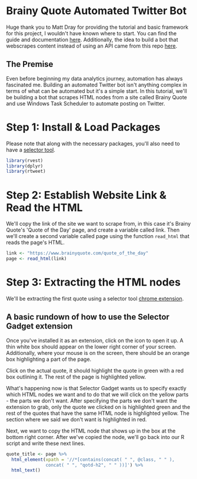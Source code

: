 # Brainy Quote Automated Twitter Bot

Huge thank you to Matt Dray for providing the tutorial and basic framework for this project, I wouldn't have known where to start. You can find the guide and documentation [here](https://github.com/matt-dray/londonmapbot). Additionally, the idea to build a bot that webscrapes content instead of using an API came from this repo [here](https://github.com/TimTeaFan/rstatspkgbot). 

## The Premise 
Even before beginning my data analytics journey, automation has always fascinated me. Building an automated Twitter bot isn't anything complex in terms of what can be automated but it's a simple start. In this tutorial, we'll be building a bot that scrapes HTML nodes from a site called Brainy Quote and use Windows Task Scheduler to automate posting on Twitter.  

# Step 1: Install & Load Packages
Please note that along with the necessary packages, you'll also need to have a [selector tool](https://chrome.google.com/webstore/detail/selectorgadget/mhjhnkcfbdhnjickkkdbjoemdmbfginb?hl=en).
``` r
library(rvest)
library(dplyr)
library(rtweet)
```
# Step 2: Establish Website Link & Read the HTML
We'll copy the link of the site we want to scrape from, in this case it's Brainy Quote's 'Quote of the Day' page, and create a variable called link. Then we'll create a second variable called page using the function ``` read_html ``` that reads the page's HTML.
``` r
link <- "https://www.brainyquote.com/quote_of_the_day"
page <- read_html(link)
```
# Step 3: Extracting the HTML nodes
We'll be extracting the first quote using a selector tool [chrome extension](https://chrome.google.com/webstore/detail/selectorgadget/mhjhnkcfbdhnjickkkdbjoemdmbfginb?hl=en). 
## A basic rundown of how to use the Selector Gadget extension
Once you've installed it as an extension, click on the icon to open it up. A thin white box should appear on the lower right corner of your screen. Additionally, where your mouse is on the screen, there should be an orange box highlighting a part of the page. 

Click on the actual quote, it should highlight the quote in green with a red box outlining it. The rest of the page is highlighted yellow.

What's happening now is that Selector Gadget wants us to specify exactly which HTML nodes we want and to do that we will click on the yellow parts - the parts we don't want. After specifying the parts we don't want the extension to grab, only the quote we clicked on is highlighted green and the rest of the quotes that have the same HTML node is highlighted yellow. The section where we said we don't want is highlighted in red.

Next, we want to copy the HTML node that shows up in the box at the bottom right corner. After we've copied the node, we'll go back into our R script and write these next lines.
``` r
quote_title <- page %>%
  html_element(xpath = '//*[contains(concat( " ", @class, " " ),
               concat( " ", "qotd-h2", " " ))]') %>%
  html_text()
```

